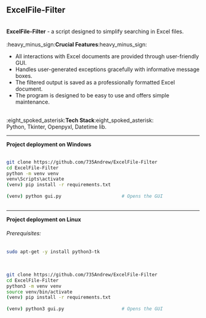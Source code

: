 <h2>ExcelFile-Filter</h2>
<br>
<b>ExcelFile-Filter</b> - a script designed to simplify searching in Excel files. 
<br><br>
:heavy_minus_sign:<b>Crucial Features</b>:heavy_minus_sign:
<ul>
    <li>All interactions with Excel documents are provided through user-friendly GUI.</li>
    <li>Handles user-generated exceptions gracefully with informative message boxes.</li>
    <li>The filtered output is saved as a professionally formatted Excel document.</li>
    <li>The program is designed to be easy to use and offers simple maintenance.</li>
</ul>
<br>
:eight_spoked_asterisk:<b>Tech Stack</b>:eight_spoked_asterisk:<br>
Python, Tkinter, Openpyxl, Datetime lib.
<br>
<hr>
<b>Project deployment on Windows</b>
<br><br>

```bash
git clone https://github.com/735Andrew/ExcelFile-Filter
cd ExcelFile-Filter
python -m venv venv 
venv\Scripts\activate
(venv) pip install -r requirements.txt
    
(venv) python gui.py                      # Opens the GUI             
     
```
<hr>
<b>Project deployment on Linux</b>
<h6>Prerequisites:</h6>

```bash
sudo apt-get -y install python3-tk
```
<br>

```bash
git clone https://github.com/735Andrew/ExcelFile-Filter
cd ExcelFile-Filter
python3 -m venv venv 
source venv/bin/activate 
(venv) pip install -r requirements.txt
   		
(venv) python3 gui.py                     # Opens the GUI               
    
```